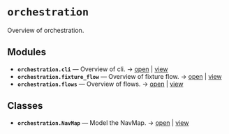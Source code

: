 # `orchestration`

Overview of orchestration.

<!-- START doctoc generated TOC please keep comment here to allow auto update -->
<!-- END doctoc generated TOC please keep comment here to allow auto update -->

## Modules

- **`orchestration.cli`** — Overview of cli. → [open](vscode://file//home/paul/kgfoundry/src/orchestration/cli.py:1:1) | [view](https://github.com/paul-heyse/kgfoundry/blob/003c82161377a9d2105e9ca618e8679ba2a602ff/src/orchestration/cli.py#L1)
- **`orchestration.fixture_flow`** — Overview of fixture flow. → [open](vscode://file//home/paul/kgfoundry/src/orchestration/fixture_flow.py:1:1) | [view](https://github.com/paul-heyse/kgfoundry/blob/003c82161377a9d2105e9ca618e8679ba2a602ff/src/orchestration/fixture_flow.py#L1)
- **`orchestration.flows`** — Overview of flows. → [open](vscode://file//home/paul/kgfoundry/src/orchestration/flows.py:1:1) | [view](https://github.com/paul-heyse/kgfoundry/blob/003c82161377a9d2105e9ca618e8679ba2a602ff/src/orchestration/flows.py#L1)

## Classes

- **`orchestration.NavMap`** — Model the NavMap. → [open](vscode://file//home/paul/kgfoundry/src/kgfoundry_common/navmap_types.py:60:1) | [view](https://github.com/paul-heyse/kgfoundry/blob/003c82161377a9d2105e9ca618e8679ba2a602ff/src/kgfoundry_common/navmap_types.py#L60-L79)
<!-- agent:readme v1 sha:003c82161377a9d2105e9ca618e8679ba2a602ff content:f5169200e2b7 -->
